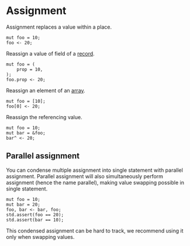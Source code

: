 # Assignment

Assignment replaces a value within a place.

```butter
mut foo = 10;
foo <- 20;
```

Reassign a value of field of a [record].

[record]: record.md

```butter
mut foo = (
    prop = 10,
);
foo.prop <- 20;
```

Reassign an element of an [array].

[array]: array.md

```butter
mut foo = [10];
foo[0] <- 20;
```

Reassign the referencing value.

[reference]: reference.md

```butter
mut foo = 10;
mut bar = &foo;
bar^ <- 20;
```

## Parallel assignment

You can condense multiple assignment into single statement with parallel assignment. Parallel assignment will also simultaneously perform assignment (hence the name parallel), making value swapping possible in single statement.

```butter
mut foo = 10;
mut bar = 20;
foo, bar <- bar, foo;
std.assert(foo == 20);
std.assert(bar == 10);
```

This condensed assignment can be hard to track, we recommend using it only when swapping values.

